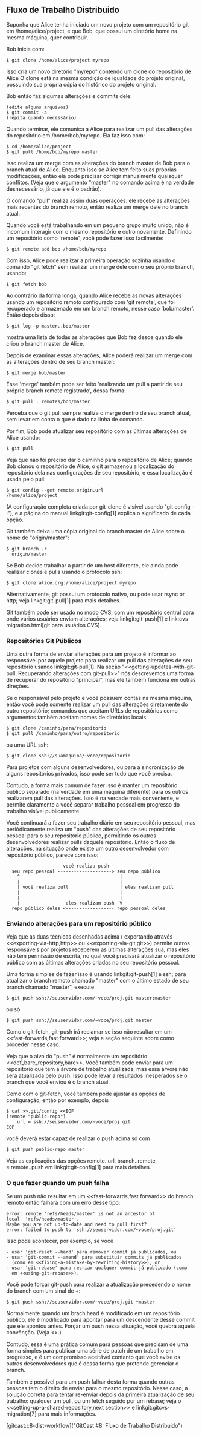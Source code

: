 ﻿## Fluxo de Trabalho Distribuido ##

Suponha que Alice tenha iniciado um novo projeto com um repositório git em
/home/alice/project, e que Bob, que possui um diretório home na mesma máquina,
quer contribuir.

Bob inicia com:

    $ git clone /home/alice/project myrepo

Isso cria um novo diretório "myrepo" contendo um clone do repositório de Alice
O clone está na mesma condição de igualdade do projeto original, possuindo sua 
própria cópia do histórico do projeto original.

Bob então faz algumas alterações e commits dele:


    (edite alguns arquivos)
    $ git commit -a
    (repita quando necessário)

Quando terminar, ele comunica a Alice para realizar um pull das alterações do 
repositório em /home/bob/myrepo. Ela faz isso com:

    $ cd /home/alice/project
    $ git pull /home/bob/myrepo master

Isso realiza um merge com as alterações do branch master de Bob para o branch 
atual de Alice. Enquanto isso se Alice tem feito suas próprias modificações,
então ela pode precisar corrigir manualmente quaisquer conflitos. (Veja que o
argumento "master" no comando acima é na verdade desnecessário, já que ele é o 
padrão).

O comando "pull" realiza assim duas operações: ele recebe as alterações mais 
recentes do branch remoto, então realiza um merge dele no branch atual.

Quando você está trabalhando em um pequeno grupo muito unido, não é incomum
interagir com o mesmo repositório e outro novamente. Definindo  um 
repositório como 'remote', você pode fazer isso facilmente:

    $ git remote add bob /home/bob/myrepo

Com isso, Alice pode realizar a primeira operação sozinha usando o comando 
"git fetch" sem realizar um merge dele com o seu próprio branch, usando:

    $ git fetch bob

Ao contrário da forma longa, quando Alice recebe as novas alterações usando um
repositório remoto configurado com 'git remote', que foi recuperado e 
armazenado em um branch remoto, nesse caso 'bob/master'. Então depois disso:

    $ git log -p master..bob/master

mostra uma lista de todas as alterações que Bob fez desde quando ele criou o
branch master de Alice.

Depois de examinar essas alterações, Alice poderá realizar um merge com as 
alterações dentro de seu branch master:

    $ git merge bob/master

Esse 'merge' também pode ser feito 'realizando um pull a partir de seu próprio 
branch remoto registrado', dessa forma:

    $ git pull . remotes/bob/master

Perceba que o git pull sempre realiza o merge dentro de seu branch atual,
sem levar em conta o que é dado na linha de comando.

Por fim, Bob pode atualizar seu repositório com as últimas alterações de Alice
usando:

    $ git pull

Veja que não foi preciso dar o caminho para o repositório de Alice;
quando Bob clonou o repositório de Alice, o git armazenou a localização do 
repositório dela nas configurações de seu repositório, e essa localização é 
usada pelo pull:

    $ git config --get remote.origin.url
    /home/alice/project

(A configuração completa criada por git-clone é visível usando 
"git config -l"), e a página do manual linkgit:git-config[1] explica o
significado de cada opção.

Git também deixa uma cópia original do branch master de Alice sobre o nome de
"origin/master":

    $ git branch -r
      origin/master

Se Bob decide trabalhar a partir de um host diferente, ele ainda pode realizar
clones e pulls usando o protocolo ssh: 

    $ git clone alice.org:/home/alice/project myrepo

Alternativamente, git possui um protocolo nativo, ou pode usar rsync or http;
veja linkgit:git-pull[1] para mais detalhes.   

Git também pode ser usado no modo CVS, com um repositório central para onde 
vários usuários enviam alterações; veja linkgit:git-push[1] e 
link:cvs-migration.html[git para usuários CVS].


### Repositórios Git Públicos ###

Uma outra forma de enviar alterações para um projeto é informar ao responsável 
por aquele projeto para realizar um pull das alterações de seu repositório 
usando linkgit:git-pull[1]. Na seção "<<getting-updates-with-git-pull,
Recuperando alterações com git-pull>>" nós descrevemos uma forma de
recuperar do repositório "principal", mas ele também funciona em outras 
direções.

Se o responsável pelo projeto e você possuem contas na mesma máquina, então
você pode somente realizar um pull das alterações diretamente do outro 
repositório; comandos que aceitam URLs de repositórios como argumentos também
aceitam nomes de diretórios locais:

    $ git clone /caminho/para/repositorio
    $ git pull /caminho/para/outro/repositorio

ou uma URL ssh:

    $ git clone ssh://suamaquina/~voce/repositorio

Para projetos com alguns desenvolvedores, ou para a sincronização de alguns 
repositórios privados, isso pode ser tudo que você precisa.   

Contudo, a forma mais comum de fazer isso é manter um repositório público 
separado (na verdade em uma máquina diferente) para os outros realizarem pull
das alterações. Isso é na verdade mais conveniente, e permite claramente a você
separar trabalho pessoal em progresso do trabalho visível publicamente.

Você continuará a fazer seu trabalho diário em seu repositório pessoal, mas 
periódicamente realiza um "push" das alterações de seu repositório pessoal
para o seu repositório público, permitindo os outros desenvolvedores realizar 
pulls daquele repositório. Então o fluxo de alterações, na situação onde existe
um outro desenvolvedor com repositório público, parece com isso:

                         você realiza push
      seu repo pessoal --------------------> seu repo público
    	^                                     |
    	|                                     |
    	| você realiza pull                   | eles realizam pull
    	|                                     |
    	|                                     |
        |                 eles realizam push  V
      repo público deles <------------------ repo pessoal deles
      


### Enviando alterações para um repositório público ###

Veja que as duas técnicas desenhadas acima ( exportando através
<<exporting-via-http,http>> ou <<exporting-via-git,git>>) permite outros
responsáveis por projetos receberem as últimas alterações sua, mas eles não
tem permissão de escrita, no qual você precisará atualizar o repositório 
público com as últimas alterações criadas no seu repositório pessoal.

Uma forma simples de fazer isso é usando linkgit:git-push[1] e ssh; para
atualizar o branch remoto chamado "master" com o último estado de seu branch
chamado "master", execute

    $ git push ssh://seuservidor.com/~voce/proj.git master:master

ou só

    $ git push ssh://seuservidor.com/~voce/proj.git master

Como o git-fetch, git-push irá reclamar se isso não resultar em um    
<<fast-forwards,fast forward>>; veja a seção sequinte sobre como proceder
nesse caso.

Veja que o alvo do "push" é normalmente um repositório  <<def_bare_repository,bare>>. 
Você também pode enviar para um repositório que tem a árvore de trabalho 
atualizada, mas essa árvore não será atualizada pelo push. Isso pode levar a
resultados inesperados se o branch que você enviou é o branch atual.

Como com o git-fetch, você também pode ajustar as opções de configuração, 
então por exemplo, depois

    $ cat >>.git/config <<EOF
    [remote "public-repo"]
    	url = ssh://seuservidor.com/~voce/proj.git
    EOF

você deverá estar capaz de realizar o push acima só com    

    $ git push public-repo master

Veja as explicações das opções remote.<name>.url, branch.<name>.remote,     
e remote.<name>.push em linkgit:git-config[1] para mais detalhes.


### O que fazer quando um push falha ###

Se um push não resultar em um <<fast-forwards,fast forward>> do branch remoto
então falhará com um erro desse tipo:

    error: remote 'refs/heads/master' is not an ancestor of
    local  'refs/heads/master'.
    Maybe you are not up-to-date and need to pull first?
    error: failed to push to 'ssh://seuservidor.com/~voce/proj.git'

Isso pode acontecer, por exemplo, se você    

	- usar 'git-reset --hard' para remover commit já publicados, ou
	- usar 'git-commit --amend' para substituir commits já publicados
	  (como em <<fixing-a-mistake-by-rewriting-history>>), or
	- usar 'git-rebase' para recriar qualquer commit já publicado (como
	  em <<using-git-rebase>>).

Você pode forçar git-push para realizar a atualização precedendo o nome do
branch com um sinal de +:      

    $ git push ssh://seuservidor.com/~voce/proj.git +master

Normalmente quando um brach head é modificado em um repositório público, ele
é modificado para apontar para um descendente desse commit que ele apontou antes.
Forçar um push nessa situação, você quebra aquela convênção.
(Veja <<problems-with-rewriting-history>>.)

Contudo, essa é uma prática comum para pessoas que precisam de uma forma 
simples para publicar uma série de patch de um trabalho em progresso, e é um
compromisso aceitável contanto que você avise os outros desenvolvedores que é 
dessa forma que pretende gerenciar o branch.

Também é possível para um push falhar desta forma quando outras pessoas tem o 
direito de enviar para o mesmo repositório. Nesse caso, a solução correta para 
tentar re-enviar depois da primeira atualização de seu trabalho: qualquer um 
pull, ou um fetch seguido por um rebase; veja o 
<<setting-up-a-shared-repository,next section>> e
linkgit:gitcvs-migration[7] para mais informações.

[gitcast:c8-dist-workflow]("GitCast #8: Fluxo de Trabalho Distribuido")
